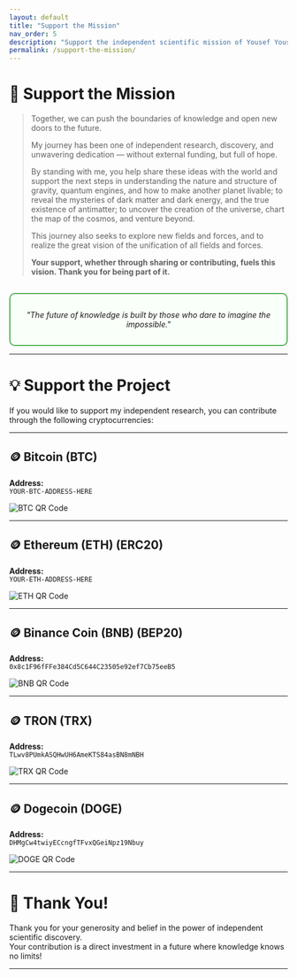 ```yaml
---
layout: default
title: "Support the Mission"
nav_order: 5
description: "Support the independent scientific mission of Yousef Yousefi."
permalink: /support-the-mission/
---
```


# 🚀 Support the Mission

> Together, we can push the boundaries of knowledge and open new doors to the future.  
>  
> My journey has been one of independent research, discovery, and unwavering dedication — without external funding, but full of hope.  
>  
> By standing with me, you help share these ideas with the world and support the next steps in understanding the nature and structure of gravity, quantum engines, and how to make another planet livable; to reveal the mysteries of dark matter and dark energy, and the true existence of antimatter; to uncover the creation of the universe, chart the map of the cosmos, and venture beyond.  
>  
> This journey also seeks to explore new fields and forces, and to realize the great vision of the unification of all fields and forces.  
>  
> **Your support, whether through sharing or contributing, fuels this vision. Thank you for being part of it.**

<div style="border: 2px solid #4CAF50; padding: 15px; margin-top: 30px; border-radius: 10px; background-color: #f9fff9;">
<p align="center"><em>"The future of knowledge is built by those who dare to imagine the impossible."</em></p>
</div>

---

# 💡 Support the Project

If you would like to support my independent research, you can contribute through the following cryptocurrencies:

---

## 🪙 Bitcoin (BTC)

**Address:**  
`YOUR-BTC-ADDRESS-HERE`

![BTC QR Code](/assets/images/BTC_qr.png)

---

## 🪙 Ethereum (ETH) (ERC20)

**Address:**  
`YOUR-ETH-ADDRESS-HERE`

![ETH QR Code](/assets/images/ETH_qr.png)

---

## 🪙 Binance Coin (BNB) (BEP20)

**Address:**  
`0x8c1F96fFFe384Cd5C644C23505e92ef7Cb75eeB5`

![BNB QR Code](/assets/images/BNB_qr.png)

---

## 🪙 TRON (TRX)

**Address:**  
`TLwv8PUmkASQHwUH6AmeKTS84asBN8mNBH`

![TRX QR Code](/assets/images/TRX_qr.png)

---

## 🪙 Dogecoin (DOGE)

**Address:**  
`DHMgCw4twiyECcngfTFvxQGeiNpz19Nbuy`

![DOGE QR Code](/assets/images/DOGE_qr.png)

---

# 🙏 Thank You!

Thank you for your generosity and belief in the power of independent scientific discovery.  
Your contribution is a direct investment in a future where knowledge knows no limits!

---
